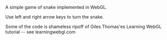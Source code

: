 A simple game of snake implemented in WebGL.

Use left and right arrow keys to turn the snake.

Some of the code is shameless ripoff of
Giles Thomas'es Learning WebGL tutorial
-- see learningwebgl.com
